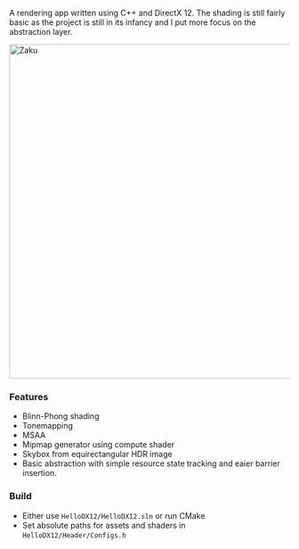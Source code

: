 
A rendering app written using C++ and DirectX 12. The shading is still fairly basic as the project is still in its infancy and I put more focus on the abstraction layer.

<img width="600" alt="Zaku" src="https://github.com/azer89/HelloDX12/assets/790432/59e07438-9340-4527-92c6-097df28b6214">

### Features
* Blinn-Phong shading
* Tonemapping
* MSAA
* Mipmap generator using compute shader
* Skybox from equirectangular HDR image
* Basic abstraction with simple resource state tracking and eaier barrier insertion.

### Build
* Either use `HelloDX12/HelloDX12.sln` or run CMake
* Set absolute paths for assets and shaders in `HelloDX12/Header/Configs.h`
